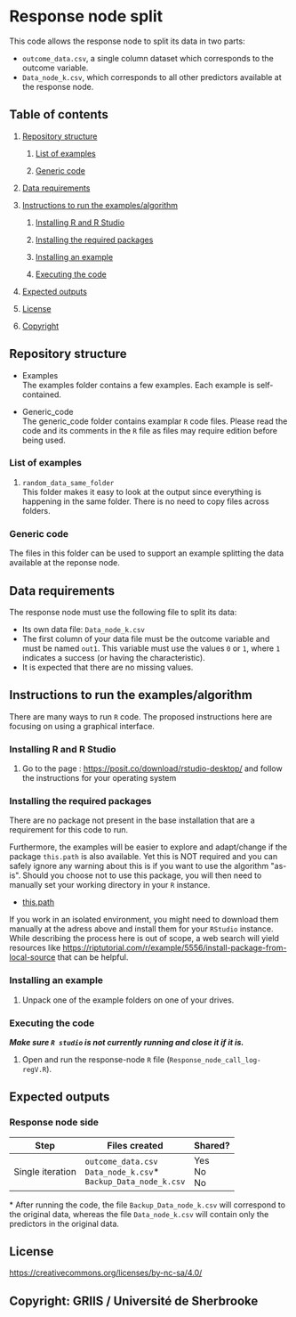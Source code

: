 # Response node split

This code allows the  response node to split its data in two parts:
- `outcome_data.csv`, a single column dataset which corresponds to the outcome variable.
- `Data_node_k.csv`, which corresponds to all other predictors available at the response node.

## Table of contents

1. [Repository structure](#repository-structure)

	1. [List of examples](#list-of-examples)

	2. [Generic code](#generic-code)

2. [Data requirements](#Data-requirements)

3. [Instructions to run the examples/algorithm](#instructions-to-run-the-examplesalgorithm)

	1. [Installing R and R Studio](#installing-r-and-r-studio)
	
	2. [Installing the required packages](#installing-the-required-packages)
	
	3. [Installing an example](#installing-an-example)
	
	4. [Executing the code](#executing-the-code)
	
4. [Expected outputs](#expected-outputs)

5. [License](#license)

6. [Copyright](#copyright-griis--université-de-sherbrooke)

## Repository structure

- Examples  
The examples folder contains a few examples. Each example is self-contained.

- Generic_code  
The generic_code folder contains examplar `R` code files. Please read the code and its comments in the `R` file as files may require edition before being used.

### List of examples

1. `random_data_same_folder`  
This folder makes it easy to look at the output since everything is happening in the same folder. There is no need to copy files across folders.

### Generic code

The files in this folder can be used to support an example splitting the data available at the reponse node.

## Data requirements

The response node must use the following file to split its data:

- Its own data file: `Data_node_k.csv`
- The first column of your data file must be the outcome variable and must be named `out1`. This variable must use the values `0` or `1`, where `1` indicates a success (or having the characteristic).
- It is expected that there are no missing values. 

## Instructions to run the examples/algorithm

There are many ways to run `R` code. The proposed instructions here are focusing on using a graphical interface.

### Installing R and R Studio

1. Go to the page : https://posit.co/download/rstudio-desktop/ and follow the instructions for your operating system

### Installing the required packages

There are no package not present in the base installation that are a requirement for this code to run.

Furthermore, the examples will be easier to explore and adapt/change if the package `this.path` is also available. Yet this is NOT required and you can safely ignore any warning about this is if you want to use the algorithm "as-is". Should you choose not to use this package, you will then need to manually set your working directory in your `R` instance.

- [this.path](https://cran.r-project.org/package=this.path)

If you work in an isolated environment, you might need to download them manually at the adress above and install them for your `RStudio` instance. While describing the process here is out of scope, a web search will yield resources like https://riptutorial.com/r/example/5556/install-package-from-local-source that can be helpful.

### Installing an example

1. Unpack one of the example folders on one of your drives.

### Executing the code 

***Make sure `R studio` is not currently running and close it if it is.***

1.	Open and run the response-node `R` file (`Response_node_call_log-regV.R`).

## Expected outputs

### Response node side

| Step | Files created | Shared? |
| ----------- | ----------- | ----------- |
| Single iteration | `outcome_data.csv` <br> `Data_node_k.csv`\* <br> `Backup_Data_node_k.csv` | Yes <br> No <br> No |

\* After running the code, the file `Backup_Data_node_k.csv` will correspond to the original data, whereas the file `Data_node_k.csv` will contain only the predictors in the original data.

## License

https://creativecommons.org/licenses/by-nc-sa/4.0/

## Copyright: GRIIS / Université de Sherbrooke
